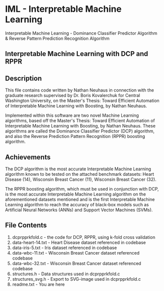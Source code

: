 # IML - Interpretable Machine Learning
Interpretable Machine Learning - Dominance Classifier Predictor Algorithm &amp; Reverse Pattern Prediction Recognition Algorithm

Interpretable Machine Learning with DCP and RPPR
---------------------------------------------------

Description
----------------
This file contains code written by Nathan Neuhaus in connection with the graduate 
research supervised by Dr. Boris Kovalerchuk for Central Washington University, on
the Master's Thesis: Toward Efficient Automation of Interpretable Machine Learning
with Boosting, by Nathan Neuhaus. 

Implemented within this software are two novel Machine Learning algorithms, based
off the Master's Thesis: Toward Efficient Automation of Interpretable Machine 
Learning with Boosting, by Nathan Neuhaus. These algorithms are called the 
Dominance Classifier Predictor (DCP) algorithm, and also the Reverse Prediction 
Pattern Recognition (RPPR) boosting algorithm. 

Achievements
----------------
The DCP algorithm is the most accurate Interpretable Machine Learning algorithm
known to be tested on the attached benchmark datasets: Heart Disease (14), 
Wisconsin Breast Cancer (11), Wisconsin Breast Cancer (32). 

The RPPR boosting algorithm, which must be used in conjunction with DCP, is the 
most accurate Interpretable Machine Learning algorithm on the aforementioned 
datasets mentioned and is the first Interpretable Machine Learning algorithm to 
reach the accuracy of black-box models such as Artificial Neural Networks (ANNs) 
and Support Vector Machines (SVMs).

File Contents 
----------------
1. dcprpprkfold.c 	- the code for DCP, RPPR, using k-fold cross validation
2. data-heart-14.txt 	- Heart Disease dataset referenced in codebase
3. data-iris-5.txt 	- Iris dataset referenced in codebase
4. data-wbc-11.txt 	- Wisconsin Breast Cancer dataset referenced codebase
5. data-wbc-32.txt 	- Wisconsin Breast Cancer dataset referenced codebase
6. structures.h 	- Data structures used in dcprpprkfold.c
7. structures_svg.h 	- Export to SVG-image used in dcprpprkfold.c
8. readme.txt		- You are here	

